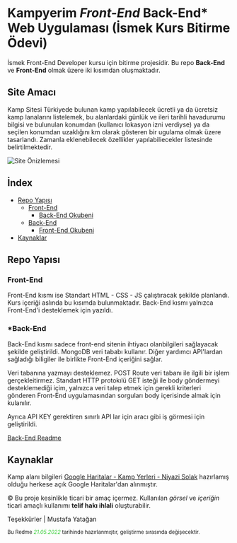 # **Kampyerim** *Front-End* Back-End* Web Uygulaması (İsmek Kurs Bitirme Ödevi)

İsmek Front-End Developer kursu için bitirme projesidir. Bu repo **Back-End** ve **Front-End** olmak üzere iki kısımdan oluşmaktadır.

## Site Amacı

Kamp Sitesi Türkiyede bulunan kamp yapılabilecek ücretli ya da ücretsiz kamp lanalarını listelemek, bu alanlardaki günlük ve ileri tarihli havadurumu bilgisi ve bulunulan konumdan (kullanıcı lokasyon izni verdiyse) ya da seçilen konumdan uzaklığını km olarak gösteren bir ugulama olmak üzere tasarlandı. Zamanla eklenebilecek özellikler yapılabiliecekler listesinde belirtilmektedir.

![Site Önizlemesi](./screenshot.png)

## İndex

- [Repo Yapısı](#repo-yapısı)
  - [Front-End](#front-end)
    - [Back-End Okubeni](./kampsitesi-back-end/readme.md)
  - [Back-End](#back-end)
    - [Front-End Okubeni](./kampsitesi-front-end/readme.md)
- [Kaynaklar](kaynaklar)

## Repo Yapısı

### Front-End

Front-End kısmı ise Standart HTML - CSS - JS çalıştıracak şekilde planlandı. Kurs içeriği aslında bu kısımda bulunmaktadır. Back-End kısmı yalnızca Front-End'i desteklemek için yazıldı.

### *Back-End

Back-End kısmı sadece front-end sitenin ihtiyacı olanbilgileri sağlayacak şekilde geliştirildi. MongoDB veri tababı kullanır. Diğer yardımcı API'lardan sağladığı biligiler ile birlikte Front-End içeriğini sağlar.

Veri tabanına yazmayı desteklemez. POST Route veri tabanı ile ilgili bir işlem gerçekleitirmez. Standart HTTP protokılü GET isteği ile body göndermeyi desteklemediği içim, yalnızca veri talep etmek için gerekli kriterleri gönderen Front-End uygulamasından sorguları body içerisinde almak için kulanılır.

Ayrıca API KEY gerektiren sınırlı API lar için aracı gibi iş görmesi için geliştirildi.

[Back-End Readme](./kampsitesi-back-end/readme.md)

## Kaynaklar

Kamp alanı bilgileri [Google Haritalar - Kamp Yerleri - Niyazi Solak](https://www.google.com/maps/d/viewer?mid=1OXYU1CRdfYLRTIYIjsOnakf2xy8&ll=39.83272060521435%2C34.16905716795084&z=8) hazırlamış olduğu herkese açık Google Haritalar'dan alınmıştır.

&copy; Bu proje kesinlikle ticari bir amaç içermez. Kullanılan *görsel* ve *içeriğin* ticari amaçlı kullanımı **telif hakı ihlali** oluşturabilir.

Teşekkürler | Mustafa Yatağan

<sub>Bu Redme <span style="color:limegreen">*21.05.2022*</span> tarihinde hazırlanmıştır, geliştirme sırasında değişecektir.</sub>
